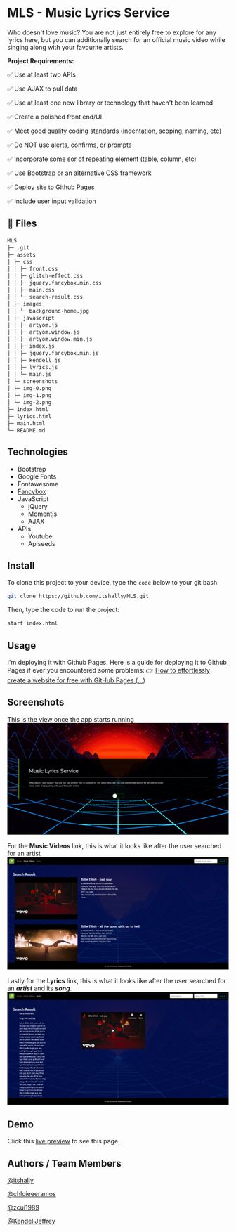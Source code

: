﻿
# MLS - Music Lyrics Service

Who doesn't love music? You are not just entirely free to explore for any lyrics here, but you can additionally search for an official music video while singing along with your favourite artists.

**Project Requirements:**

:white_check_mark: Use at least two APIs

:white_check_mark: Use AJAX to pull data

:white_check_mark: Use at least one new library or technology that haven't been learned

:white_check_mark: Create a polished front end/UI

:white_check_mark: Meet good quality coding standards (indentation, scoping, naming, etc)

:white_check_mark: Do NOT use alerts, confirms, or prompts

:white_check_mark: Incorporate some sor of repeating element (table, column, etc)

:white_check_mark: Use Bootstrap or an alternative CSS framework

:white_check_mark: Deploy site to Github Pages

:white_check_mark: Include user input validation


## :open_file_folder: Files
```
MLS
├─ .git
├─ assets
│ ├─ css
│ │ ├─ front.css
│ │ ├─ glitch-effect.css
│ │ ├─ jquery.fancybox.min.css
│ │ ├─ main.css
│ │ └─ search-result.css
│ ├─ images
│ │ └─ background-home.jpg
│ ├─ javascript
│ │ ├─ artyom.js
│ │ ├─ artyom.window.js
│ │ ├─ artyom.window.min.js
│ │ ├─ index.js
│ │ ├─ jquery.fancybox.min.js
│ │ ├─ kendell.js
│ │ ├─ lyrics.js
│ │ └─ main.js
│ └─ screenshots
│ ├─ img-0.png
│ ├─ img-1.png
│ └─ img-2.png
├─ index.html
├─ lyrics.html
├─ main.html
└─ README.md
```

## Technologies
- Bootstrap
- Google Fonts
- Fontawesome
- [Fancybox](https://fancyapps.com/fancybox/3/)
- JavaScript
  - jQuery
  - Momentjs
  - AJAX
- APIs
	- Youtube
	- Apiseeds

## Install
To clone this project to your device, type the `code` below to your git bash:
```bash
git clone https://github.com/itshally/MLS.git
```

Then, type the code to run the project:
```bash
start index.html
```

## Usage
I'm deploying it with Github Pages. 
Here is a guide for deploying it to Github Pages if ever you encountered some problems: 
:point_right: [How to effortlessly create a website for free with GitHub Pages (...)](https://towardsdatascience.com/how-to-create-a-free-github-pages-website-53743d7524e1)

## Screenshots
This is the view once the app starts running
![Screenshot 1](assets/screenshots/img-0.png)

For the **Music Videos** link, this is what it looks like after the user searched for an artist
![Screenshot 2](assets/screenshots/img-1.png)

Lastly for the **Lyrics** link, this is what it looks like after the user  searched for an ***artist*** and its ***song***.
![Screenshot 3](assets/screenshots/img-2.png)

## Demo
Click this [live preview](https://itshally.github.io/MLS/) to see this page.

## Authors / Team Members

[@itshally](https://github.com/itshally)  

[@chloieeeramos](https://github.com/chloieeeramos)

[@zcui1989](https://github.com/zcui1989)

[@KendellJeffrey](https://github.com/KendellJeffrey)
